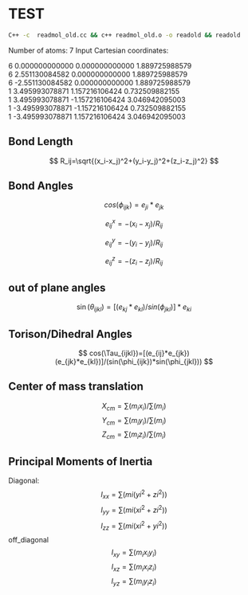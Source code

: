 # TEST
```sh
C++ -c  readmol_old.cc && c++ readmol_old.o -o readold && readold
```
Number of atoms: 7 
Input Cartesian coordinates: 

6       0.000000000000       0.000000000000       1.889725988579  
6       2.551130084582       0.000000000000       1.889725988579  
6      -2.551130084582       0.000000000000       1.889725988579  
1       3.495993078871       1.157216106424       0.732509882155  
1       3.495993078871      -1.157216106424       3.046942095003  
1      -3.495993078871      -1.157216106424       0.732509882155  
1      -3.495993078871       1.157216106424       3.046942095003  



## Bond Length
$$
R_ij=\sqrt{(x_i-x_j)^2+(y_i-y_j)^2+(z_i-z_j)^2}
$$
## Bond Angles
$$
cos(\phi_{ijk})=e_{ji}*e_{jk}
$$

$$
e_{ij}^x=-(x_i-x_j)/R_{ij}
$$

$$
e_{ij}^y=-(y_i-y_j)/R_{ij}
$$

$$
e_{ij}^z=-(z_i-z_j)/R_{ij}
$$

## out of plane angles
$$
\sin(\theta_{ijkl})=[(e_{kj}*e_{kl})/sin(\phi_{jkl})]*e_{ki}
$$
## Torison/Dihedral Angles
$$
cos(\Tau_{ijkl})=[(e_{ij}*e_{jk})(e_{jk}*e_{kl})]/(sin(\phi_{ijk})*sin(\phi_{jkl}))
$$
## Center of mass translation
$$
X_{cm} = \sum(m_ix_i)/\sum(m_i)
$$
$$
Y_{cm} = \sum(m_iy_i)/\sum(m_i)  
$$
$$
Z_{cm} = \sum(m_iz_i)/\sum(m_i)  
$$
## Principal Moments of Inertia

Diagonal:
$$
I_{xx}=\sum(mi(yi^2+zi^2))
$$
$$
I_{yy}=\sum(mi(xi^2+zi^2))
$$
$$
I_{zz}=\sum(mi(xi^2+yi^2))
$$
off_diagonal
$$
I_{xy}=\sum(m_ix_iy_i)
$$
$$
I_{xz}=\sum(m_ix_iz_i)
$$
$$
I_{yz}=\sum(m_iy_iz_i)
$$


